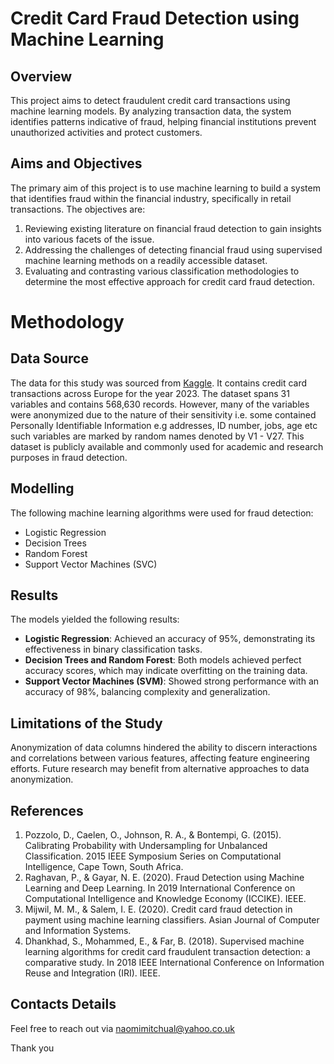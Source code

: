 # Credit Card Fraud Detection using Machine Learning

## Overview

This project aims to detect fraudulent credit card transactions using machine learning models. By analyzing transaction data, the system identifies patterns indicative of fraud, helping financial institutions prevent unauthorized activities and protect customers.

## Aims and Objectives

The primary aim of this project is to use machine learning to build a system that identifies fraud within the financial industry, specifically in retail transactions. The objectives are:
1. Reviewing existing literature on financial fraud detection to gain insights into various facets of the issue.
2. Addressing the challenges of detecting financial fraud using supervised machine learning methods on a readily accessible dataset.
3. Evaluating and contrasting various classification methodologies to determine the most effective approach for credit card fraud detection.

# Methodology

## Data Source

The data for this study was sourced from [Kaggle](https://www.kaggle.com). It contains credit card transactions across Europe for the year 2023. The dataset spans 31 variables and contains 568,630 records. However, many of the variables were anonymized due to the nature of their sensitivity i.e. some contained Personally Identifiable Information e.g addresses, ID number, jobs, age etc such variables are marked by random names denoted by V1 - V27. This dataset is publicly available and commonly used for academic and research purposes in fraud detection.

## Modelling

The following machine learning algorithms were used for fraud detection:
- Logistic Regression
- Decision Trees
- Random Forest
- Support Vector Machines (SVC)

## Results

The models yielded the following results:

- **Logistic Regression**: Achieved an accuracy of 95%, demonstrating its effectiveness in binary classification tasks.
- **Decision Trees and Random Forest**: Both models achieved perfect accuracy scores, which may indicate overfitting on the training data.
- **Support Vector Machines (SVM)**: Showed strong performance with an accuracy of 98%, balancing complexity and generalization.

## Limitations of the Study

Anonymization of data columns hindered the ability to discern interactions and correlations between various features, affecting feature engineering efforts. Future research may benefit from alternative approaches to data anonymization.

## References

1. Pozzolo, D., Caelen, O., Johnson, R. A., & Bontempi, G. (2015). Calibrating Probability with Undersampling for Unbalanced Classification. 2015 IEEE Symposium Series on Computational Intelligence, Cape Town, South Africa.
2. Raghavan, P., & Gayar, N. E. (2020). Fraud Detection using Machine Learning and Deep Learning. In 2019 International Conference on Computational Intelligence and Knowledge Economy (ICCIKE). IEEE.
3. Mijwil, M. M., & Salem, I. E. (2020). Credit card fraud detection in payment using machine learning classifiers. Asian Journal of Computer and Information Systems.
4. Dhankhad, S., Mohammed, E., & Far, B. (2018). Supervised machine learning algorithms for credit card fraudulent transaction detection: a comparative study. In 2018 IEEE International Conference on Information Reuse and Integration (IRI). IEEE.



## Contacts Details

Feel free to reach out via [naomimitchual@yahoo.co.uk](naomimitchual@yahoo.co.uk)

Thank you